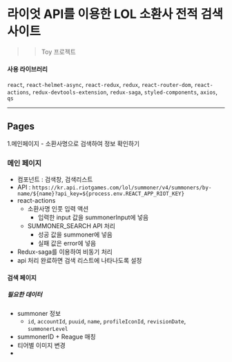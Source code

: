 # 라이엇 API를 이용한 LOL 소환사 전적 검색 사이트

> > Toy 프로젝트

#### 사용 라이브러리

`react`, `react-helmet-async`, `react-redux`, `redux`, `react-router-dom`, `react-actions`, `redux-devtools-extension`, `redux-saga`, `styled-components`, `axios`, `qs`

---

## Pages

1.메인페이지 - 소환사명으로 검색하여 정보 확인하기

### 메인 페이지

- 컴포넌트 : 검색창, 검색리스트
- API : `https://kr.api.riotgames.com/lol/summoner/v4/summoners/by-name/${name}?api_key=${process.env.REACT_APP_RIOT_KEY}`
- react-actions
  - 소환사명 인풋 입력 액션
    - 입력한 input 값을 summonerInput에 넣음
  - SUMMONER_SEARCH API 처리
    - 성공 값을 summoner에 넣음
    - 실패 값은 error에 넣음
- Redux-saga를 이용하여 비동기 처리
- api 처리 완료하면 검색 리스트에 나타나도록 설정

#### 검색 페이지

##### 필요한 데이터

- summoner 정보
  - `id`, `accountId`, `puuid`, `name`, `profileIconId`, `revisionDate`, `summonerLevel`
- summonerID + Reague 매칭
- 티어별 이미지 변경
-
